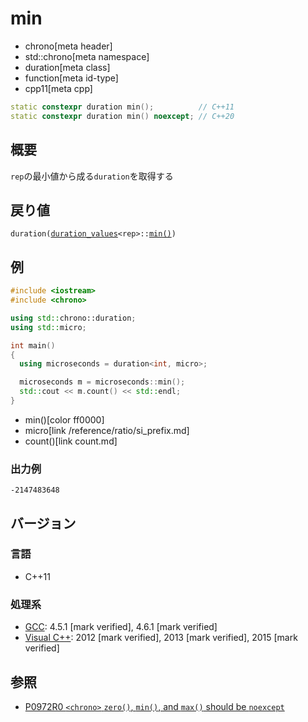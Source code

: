 # min
* chrono[meta header]
* std::chrono[meta namespace]
* duration[meta class]
* function[meta id-type]
* cpp11[meta cpp]

```cpp
static constexpr duration min();          // C++11
static constexpr duration min() noexcept; // C++20
```

## 概要
`rep`の最小値から成る`duration`を取得する

## 戻り値
`duration(`[`duration_values`](/reference/chrono/duration_values.md)`<rep>::`[`min()`](/reference/chrono/duration_values/min.md)`)`


## 例
```cpp example
#include <iostream>
#include <chrono>

using std::chrono::duration;
using std::micro;

int main()
{
  using microseconds = duration<int, micro>;

  microseconds m = microseconds::min();
  std::cout << m.count() << std::endl;
}
```
* min()[color ff0000]
* micro[link /reference/ratio/si_prefix.md]
* count()[link count.md]


### 出力例
```
-2147483648
```

## バージョン
### 言語
- C++11

### 処理系
- [GCC](/implementation.md#gcc): 4.5.1 [mark verified], 4.6.1 [mark verified]
- [Visual C++](/implementation.md#visual_cpp): 2012 [mark verified], 2013 [mark verified], 2015 [mark verified]


## 参照
- [P0972R0 `<chrono>` `zero()`, `min()`, and `max()` should be `noexcept`](http://www.open-std.org/jtc1/sc22/wg21/docs/papers/2018/p0972r0.pdf)
